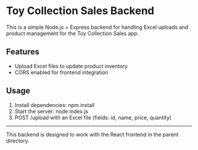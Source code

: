 # Toy Collection Sales Backend

This is a simple Node.js + Express backend for handling Excel uploads and product management for the Toy Collection Sales app.

## Features
- Upload Excel files to update product inventory
- CORS enabled for frontend integration

## Usage
1. Install dependencies:
   npm install
2. Start the server:
   node index.js
3. POST /upload with an Excel file (fields: id, name, price, quantity)

---

This backend is designed to work with the React frontend in the parent directory.
